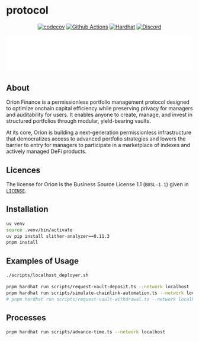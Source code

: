 # protocol 

<div align="center">

[![codecov][codecov-badge]][codecov] [![Github Actions][gha-badge]][gha] [![Hardhat][hardhat-badge]][hardhat]  [![Discord][discord-badge]][discord]

</div>

[gha]: https://github.com/OrionFinanceAI/protocol/actions
[gha-badge]: https://github.com/OrionFinanceAI/protocol/actions/workflows/ci.yml/badge.svg
[hardhat]: https://hardhat.org/
[hardhat-badge]: https://img.shields.io/badge/Built%20with-Hardhat-FFDB1C.svg
[discord]: https://discord.gg/8bAXxPSPdw
[discord-badge]: https://img.shields.io/badge/discord-join%20chat-5865F2?logo=discord&logoColor=white

[codecov]: https://codecov.io/gh/OrionFinanceAI/protocol
[codecov-badge]: https://codecov.io/gh/OrionFinanceAI/protocol/branch/main/graph/badge.svg


![orion](./assets/OF_lockup_white.png)


## About

Orion Finance is a permissionless portfolio management protocol designed to optimize onchain capital efficiency while preserving privacy for managers and auditability for users. It enables anyone to create, manage, and invest in structured portfolios through modular, yield-bearing vaults. 

At its core, Orion is building a next-generation permissionless infrastructure that democratizes access to advanced portfolio strategies and lowers the barrier to entry for managers to participate in a marketplace of indexes and actively managed DeFi products.

## Licences

The license for Orion is the Business Source License 1.1 (`BUSL-1.1`) given in [`LICENSE`](./LICENSE).

## Installation

```bash
uv venv 
source .venv/bin/activate
uv pip install slither-analyzer==0.11.3
pnpm install
```

## Examples of Usage

```bash
./scripts/localhost_deployer.sh
```

```bash
pnpm hardhat run scripts/request-vault-deposit.ts --network localhost
pnpm hardhat run scripts/simulate-chainlink-automation.ts --network localhost
# pnpm hardhat run scripts/request-vault-withdrawal.ts --network localhost
```

## Processes

```bash
pnpm hardhat run scripts/advance-time.ts --network localhost
```